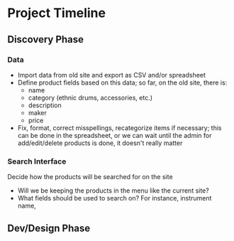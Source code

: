 # Project Timeline

## Discovery Phase

### Data

- Import data from old site and export as CSV and/or spreadsheet
- Define product fields based on this data; so far, on the old site, there is:
  - name
  - category (ethnic drums, accessories, etc.)
  - description
  - maker
  - price
- Fix, format, correct misspellings, recategorize items if necessary; this can be done in the spreadsheet, or we can wait until the admin for add/edit/delete products is done, it doesn't really matter

### Search Interface

Decide how the products will be searched for on the site

- Will we be keeping the products in the menu like the current site?
- What fields should be used to search on? For instance, instrument name, 

## Dev/Design Phase
